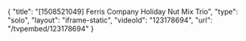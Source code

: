 {
    "title": "[1508521049] Ferris Company Holiday Nut Mix Trio",
    "type": "solo",
    "layout": "iframe-static",
    "videoId": "123178694",
    "url": "\/tvpembed\/123178694"
}